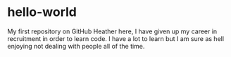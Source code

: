 # hello-world
My first repository on GitHub
Heather here, I have given up my career in recruitment in order to learn code. I have a lot to learn but I am sure as hell enjoying not dealing with people all of the time. 
